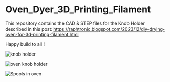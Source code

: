 # Oven_Dyer_3D_Printing_Filament


This repository contains the CAD & STEP files for the Knob Holder described in this post: https://raphtronic.blogspot.com/2023/12/diy-drying-oven-for-3d-printing-filament.html

Happy build to all !

![knob holder](https://github.com/RaphTronic/Oven_Dyer_3D_Printing_Filament/assets/35200718/f7f7276c-f52a-4077-b4a0-e57dca514b1a)

![oven knob holder](https://github.com/RaphTronic/Oven_Dyer_3D_Printing_Filament/assets/35200718/151b1720-fa75-47ee-9eb2-bcabf92499ae)

![Spools in oven](https://github.com/RaphTronic/Oven_Dyer_3D_Printing_Filament/assets/35200718/e18d062b-13cb-4df5-b3ff-2f7ef9415753)
